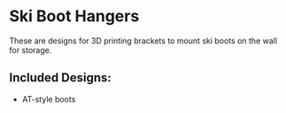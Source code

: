# Ski Boot Hangers

These are designs for 3D printing brackets to mount ski boots on the wall for storage.

## Included Designs:

* AT-style boots